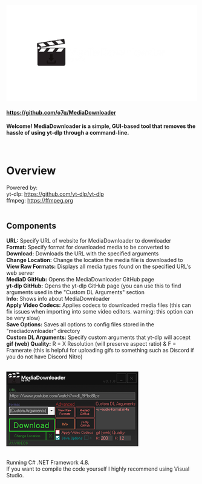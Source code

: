 <img src="images/gitbanner.png"/>

#### https://github.com/o7q/MediaDownloader
#### Welcome! MediaDownloader is a simple, GUI-based tool that removes the hassle of using yt-dlp through a command-line.
<br>

# Overview
Powered by: \
yt-dlp: https://github.com/yt-dlp/yt-dlp \
ffmpeg: https://ffmpeg.org \
<br>

## <b>Components</b>
<b>URL:</b> Specify URL of website for MediaDownloader to downloader \
<b>Format:</b> Specify format for downloaded media to be converted to \
<b>Download:</b> Downloads the URL with the specified arguments \
<b>Change Location:</b> Change the location the media file is downloaded to \
<b>View Raw Formats:</b> Displays all media types found on the specified URL's web server \
<b>MediaD GitHub:</b> Opens the MediaDownloader GitHub page \
<b>yt-dlp GitHub:</b> Opens the yt-dlp GitHub page (you can use this to find arguments used in the "Custom DL Arguments" section \
<b>Info:</b> Shows info about MediaDownloader \
<b>Apply Video Codecs:</b> Applies codecs to downloaded media files (this can fix issues when importing into some video editors. warning: this option can be very slow) \
<b>Save Options:</b> Saves all options to config files stored in the "mediadownloader" directory \
<b>Custom DL Arguments:</b> Specify custom arguments that yt-dlp will accept \
<b>gif (web) Quality:</b> R = X Resolution (will preserve aspect ratio) & F = Framerate (this is helpful for uploading gifs to something such as Discord if you do not have Discord Nitro) \
<br>

<img src="images/v310/v310.png"/> \
<br>

Running C# .NET Framework 4.8. \
If you want to compile the code yourself I highly recommend using Visual Studio.